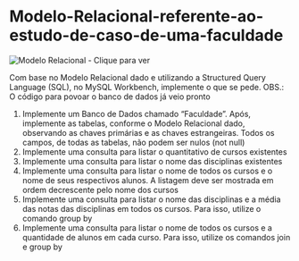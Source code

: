 # Modelo-Relacional-referente-ao-estudo-de-caso-de-uma-faculdade

![Modelo Relacional - Clique para ver](https://ibb.co/6Yt8Y92)

Com base no Modelo Relacional dado e utilizando a Structured Query Language (SQL), no MySQL Workbench, implemente o que se pede.
OBS.: O código para povoar o banco de dados já veio pronto

1. Implemente um Banco de Dados chamado “Faculdade”. Após, implemente as tabelas, conforme o Modelo Relacional dado, observando as chaves primárias e as chaves estrangeiras. Todos os campos, de todas as tabelas, não podem ser nulos (not null)
2. Implemente uma consulta para listar o quantitativo de cursos existentes
3. Implemente uma consulta para listar o nome das disciplinas existentes
4. Implemente uma consulta para listar o nome de todos os cursos e o nome de seus respectivos alunos. A listagem deve ser mostrada em ordem decrescente pelo nome dos cursos
5. Implemente uma consulta para listar o nome das disciplinas e a média das notas das disciplinas em todos os cursos. Para isso, utilize o comando group by
6. Implemente uma consulta para listar o nome de todos os cursos e a quantidade de alunos em cada curso. Para isso, utilize os comandos join e group by
